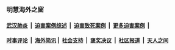 
### 明慧海外之窗

####  [武汉肺炎](indexes/365.md?t=03291700) &nbsp;|&nbsp;  [迫害案例综述](indexes/328.md?t=03291700) &nbsp;|&nbsp; [迫害致死案例](indexes/277.md?t=03291700)  &nbsp;|&nbsp; [更多迫害案例](indexes/81.md?t=03291700)  &nbsp;|&nbsp; 
####  [时事评论](indexes/19.md?t=03291700) &nbsp;|&nbsp; [海外简讯](indexes/245.md?t=03291700)&nbsp;|&nbsp;  [社会支持](indexes/140.md?t=03291700) &nbsp;|&nbsp; [褒奖决议](indexes/282.md?t=03291700) &nbsp;|&nbsp; [社区报道](indexes/91.md?t=03291700)  &nbsp;|&nbsp; [天人之间](indexes/78.md?t=03291700) 


